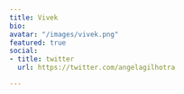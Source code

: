 ```yaml
---
title: Vivek
bio:
avatar: "/images/vivek.png"
featured: true
social:
- title: twitter
  url: https://twitter.com/angelagilhotra

---
```

